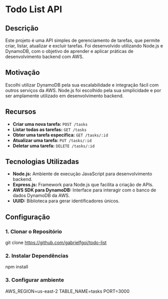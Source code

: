 
# Todo List API

## Descrição

Este projeto é uma API simples de gerenciamento de tarefas, que permite criar, listar, atualizar e excluir tarefas. Foi desenvolvido utilizando Node.js e DynamoDB, com o objetivo de aprender e aplicar práticas de desenvolvimento backend com AWS.

## Motivação

Escolhi utilizar DynamoDB pela sua escalabilidade e integração fácil com outros serviços da AWS. Node.js foi escolhido pela sua simplicidade e por ser amplamente utilizado em desenvolvimento backend.

## Recursos

- **Criar uma nova tarefa:** `POST /tasks`
- **Listar todas as tarefas:** `GET /tasks`
- **Obter uma tarefa específica:** `GET /tasks/:id`
- **Atualizar uma tarefa:** `PUT /tasks/:id`
- **Deletar uma tarefa:** `DELETE /tasks/:id`

## Tecnologias Utilizadas

- **Node.js:** Ambiente de execução JavaScript para desenvolvimento backend.
- **Express.js:** Framework para Node.js que facilita a criação de APIs.
- **AWS SDK para DynamoDB:** Interface para interagir com o banco de dados DynamoDB da AWS.
- **UUID:** Biblioteca para gerar identificadores únicos.

## Configuração

### 1. Clonar o Repositório
git clone https://github.com/gabrielfgoi/todo-list

### 2. Instalar Dependências
npm install
### 3. Configurar ambiente
AWS_REGION=us-east-2
TABLE_NAME=tasks
PORT=3000
